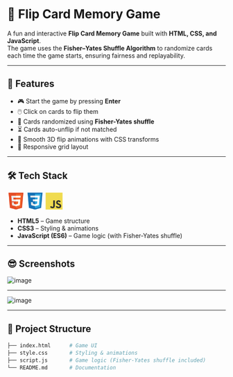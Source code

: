 
# 🎴 Flip Card Memory Game  

A fun and interactive **Flip Card Memory Game** built with **HTML, CSS, and JavaScript**.  
The game uses the **Fisher–Yates Shuffle Algorithm** to randomize cards each time the game starts, ensuring fairness and replayability.  

---

## 🚀 Features  
- 🎮 Start the game by pressing **Enter**  
- 🖱️ Click on cards to flip them  
- 🔀 Cards randomized using **Fisher-Yates shuffle**  
- ⏳ Cards auto-unflip if not matched  
- 🎨 Smooth 3D flip animations with CSS transforms  
- 📱 Responsive grid layout  

---

## 🛠️ Tech Stack  

<p align="left">
  <img src="https://raw.githubusercontent.com/devicons/devicon/master/icons/html5/html5-original.svg" alt="html5" width="40" height="40"/>
  <img src="https://raw.githubusercontent.com/devicons/devicon/master/icons/css3/css3-original.svg" alt="css3" width="40" height="40"/>
  <img src="https://raw.githubusercontent.com/devicons/devicon/master/icons/javascript/javascript-original.svg" alt="javascript" width="40" height="40"/>
</p>

- **HTML5** – Game structure  
- **CSS3** – Styling & animations  
- **JavaScript (ES6)** – Game logic (with Fisher-Yates shuffle)  

---

## 😎 Screenshots  

<img width="1280" height="685" alt="image" src="https://github.com/user-attachments/assets/dd7c106a-aa7e-4b77-aacd-80a691bbc419" />

---

<img width="1279" height="686" alt="image" src="https://github.com/user-attachments/assets/c4643348-113c-4baf-82e0-a46562d8e9fd" />

---

## 📂 Project Structure  

```bash
├── index.html      # Game UI
├── style.css       # Styling & animations
├── script.js       # Game logic (Fisher-Yates shuffle included)
└── README.md       # Documentation
